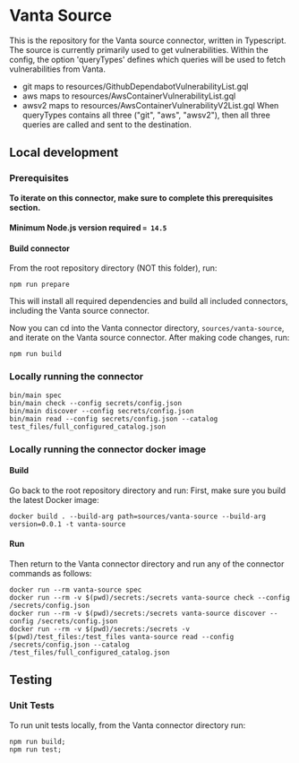 # Vanta Source

This is the repository for the Vanta source connector, written in Typescript.
The source is currently primarily used to get vulnerabilities.
Within the config, the option 'queryTypes' defines which queries will be used
to fetch vulnerabilities from Vanta.
* git maps to resources/GithubDependabotVulnerabilityList.gql
* aws maps to resources/AwsContainerVulnerabilityList.gql
* awsv2 maps to resources/AwsContainerVulnerabilityV2List.gql
When queryTypes contains all three ("git", "aws", "awsv2"), then all
three queries are called and sent to the destination.

## Local development

### Prerequisites

**To iterate on this connector, make sure to complete this prerequisites
section.**

#### Minimum Node.js version required `= 14.5`

#### Build connector

From the root repository directory (NOT this folder), run:

```
npm run prepare
```

This will install all required dependencies and build all included connectors,
including the Vanta source connector.

Now you can cd into the Vanta connector directory, `sources/vanta-source`,
and iterate on the Vanta source connector. After making code changes, run:

```
npm run build
```

### Locally running the connector

```
bin/main spec
bin/main check --config secrets/config.json
bin/main discover --config secrets/config.json
bin/main read --config secrets/config.json --catalog test_files/full_configured_catalog.json
```

### Locally running the connector docker image

#### Build

Go back to the root repository directory and run:
First, make sure you build the latest Docker image:

```
docker build . --build-arg path=sources/vanta-source --build-arg version=0.0.1 -t vanta-source
```

#### Run

Then return to the Vanta connector directory and run any of the connector
commands as follows:

```
docker run --rm vanta-source spec
docker run --rm -v $(pwd)/secrets:/secrets vanta-source check --config /secrets/config.json
docker run --rm -v $(pwd)/secrets:/secrets vanta-source discover --config /secrets/config.json
docker run --rm -v $(pwd)/secrets:/secrets -v $(pwd)/test_files:/test_files vanta-source read --config /secrets/config.json --catalog /test_files/full_configured_catalog.json
```

## Testing

### Unit Tests

To run unit tests locally, from the Vanta connector directory run:

```
npm run build;
npm run test;
```
